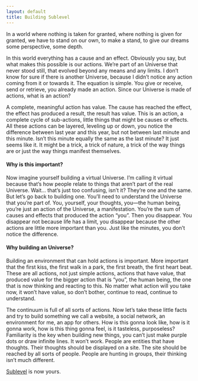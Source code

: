 ```yaml
---
layout: default
title: Building Sublevel
---
```


In a world where nothing is taken for granted, where nothing is given for granted, we have to stand on our own, to make a stand, to give our dreams some perspective, some depth.

In this world everything has a cause and an effect. Obviously you say, but what makes this possible is our actions. We’re part of an Universe that never stood still, that evolved beyond any means and any limits. I don’t know for sure if there is another Universe, because I didn’t notice any action coming from it or towards it. The equation is simple. You give or receive, send or retrieve,  you already made an action. Since our Universe is made of actions, what is an action?

A complete, meaningful action has value. The cause has reached the effect, the effect has produced a result, the result has value. This is an action, a complete cycle of sub-actions, little things that might be causes or effects. All these actions can be layered, leveling up or down, you notice the difference between last year and this year, but not between last minute and this minute. Isn’t this minute equally the same as the last minute? It just seems like it. It might be a trick, a trick of nature, a trick of the way things are or just the way things manifest themselves.

#### Why is this important?

Now imagine yourself building a virtual Universe. I’m calling it virtual because that’s how people relate to things that aren’t part of the real Universe. Wait… that’s just too confusing, isn’t it? They’re one and the same. But let’s go back to building one. You’ll need to understand the Universe that you’re part of. You, yourself, your thoughts, you—the human being, you’re just an action of the Universe, a manifestation. You’re the sum of causes and effects that produced the action “you”. Then you disappear. You disappear not because life has a limit, you disappear because the other actions are little more important than you. Just like the minutes, you don’t notice the difference.

#### Why building an Universe?

Building an environment that can hold actions is important. More important that the first kiss, the first walk in a park, the first breath, the first heart beat. These are all actions, not just simple actions, actions that have value, that produced value for the bigger action that is “you”, the human being, the one that is now thinking and reacting to this. No matter what action will you take now, it won’t have value, so don’t bother, continue to read, continue to understand.

The continuum is full of all sorts of actions. Now let’s take these little facts and try to build something we call a website, a social network, an environment for me, an app for others. How is this gonna look like, how is it gonna work, how is this thing gonna feel, is it tasteless, purposeless? Familiarity is the key when building new things, you can’t just make purple dots or draw infinite lines. It won’t work. People are entities that have thoughts. Their thoughts should be displayed on a site. The site should be reached by all sorts of people. People are hunting in groups, their thinking isn’t much different.

[Sublevel](http://sublevel.net/) is now yours.
